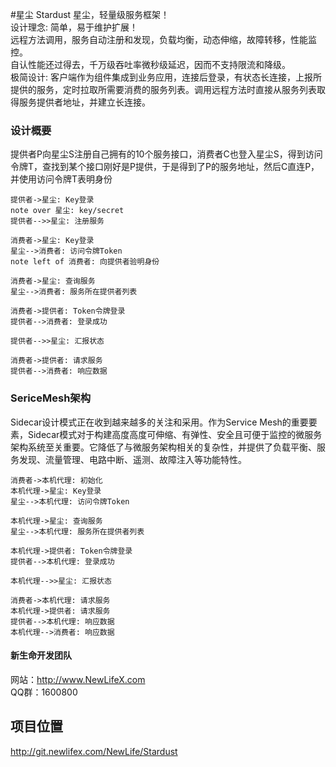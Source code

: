 ﻿#星尘
Stardust  星尘，轻量级服务框架！  
设计理念: 简单，易于维护扩展！  
远程方法调用，服务自动注册和发现，负载均衡，动态伸缩，故障转移，性能监控。  
自认性能还过得去，千万级吞吐率微秒级延迟，因而不支持限流和降级。  
极简设计: 客户端作为组件集成到业务应用，连接后登录，有状态长连接，上报所提供的服务，定时拉取所需要消费的服务列表。调用远程方法时直接从服务列表取得服务提供者地址，并建立长连接。

### 设计概要  
提供者P向星尘S注册自己拥有的10个服务接口，消费者C也登入星尘S，得到访问令牌T，查找到某个接口刚好是P提供，于是得到了P的服务地址，然后C直连P，并使用访问令牌T表明身份  

```sequence{theme="simple"}
提供者->星尘: Key登录
note over 星尘: key/secret
提供者-->>星尘: 注册服务

消费者->星尘: Key登录
星尘-->消费者: 访问令牌Token
note left of 消费者: 向提供者验明身份

消费者->星尘: 查询服务
星尘-->消费者: 服务所在提供者列表

消费者->提供者: Token令牌登录
提供者-->消费者: 登录成功

提供者-->>星尘: 汇报状态

消费者->提供者: 请求服务
提供者-->消费者: 响应数据
```

### SericeMesh架构
Sidecar设计模式正在收到越来越多的关注和采用。作为Service Mesh的重要要素，Sidecar模式对于构建高度高度可伸缩、有弹性、安全且可便于监控的微服务架构系统至关重要。它降低了与微服务架构相关的复杂性，并提供了负载平衡、服务发现、流量管理、电路中断、遥测、故障注入等功能特性。

```sequence{theme="simple"}
消费者->本机代理: 初始化
本机代理->星尘: Key登录
星尘-->本机代理: 访问令牌Token

本机代理->星尘: 查询服务
星尘-->本机代理: 服务所在提供者列表

本机代理->提供者: Token令牌登录
提供者-->本机代理: 登录成功

本机代理-->>星尘: 汇报状态

消费者->本机代理: 请求服务
本机代理->提供者: 请求服务
提供者-->本机代理: 响应数据
本机代理-->消费者: 响应数据
```

#### 新生命开发团队  
网站：http://www.NewLifeX.com  
QQ群：1600800  

## 项目位置
http://git.newlifex.com/NewLife/Stardust
